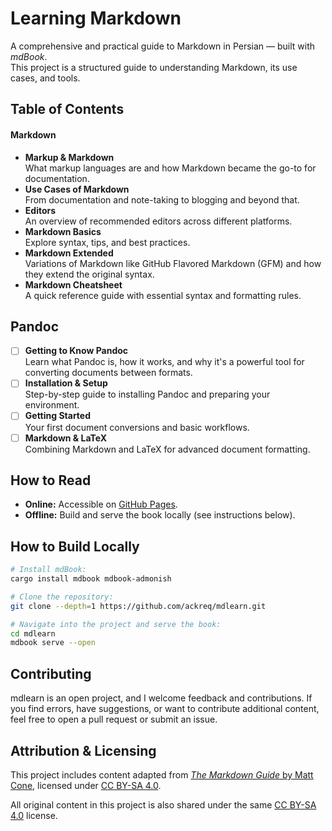 # Learning Markdown

A comprehensive and practical guide to Markdown in Persian — built with _mdBook_.  
This project is a structured guide to understanding Markdown, its use cases, and tools.

## Table of Contents

#### Markdown

- **Markup & Markdown**  
   What markup languages are and how Markdown became the go-to for documentation.
- **Use Cases of Markdown**  
   From documentation and note-taking to blogging and beyond that.
- **Editors**  
   An overview of recommended editors across different platforms.
- **Markdown ‌Basics**  
   Explore syntax, tips, and best practices.
- **Markdown Extended**  
   Variations of Markdown like GitHub Flavored Markdown (GFM) and how they extend the original syntax.
- **Markdown Cheatsheet**  
   A quick reference guide with essential syntax and formatting rules.

## Pandoc

- [ ] **Getting to Know Pandoc**  
       Learn what Pandoc is, how it works, and why it's a powerful tool for converting documents between formats.
- [ ] **Installation & Setup**  
       Step-by-step guide to installing Pandoc and preparing your environment.
- [ ] **Getting Started**  
       Your first document conversions and basic workflows.
- [ ] **Markdown & LaTeX**  
       Combining Markdown and LaTeX for advanced document formatting.

## How to Read

- **Online:** Accessible on [GitHub Pages](https://ackreq.github.io/mdlrean).
- **Offline:** Build and serve the book locally (see instructions below).

## How to Build Locally

```sh
# Install mdBook:
cargo install mdbook mdbook-admonish

# Clone the repository:
git clone --depth=1 https://github.com/ackreq/mdlearn.git

# Navigate into the project and serve the book:
cd mdlearn
mdbook serve --open
```

## Contributing

mdlearn is an open project, and I welcome feedback and contributions. If you find errors, have suggestions, or want to contribute additional content, feel free to open a pull request or submit an issue.

## Attribution & Licensing

This project includes content adapted from [_The Markdown Guide_ by Matt Cone](https://www.markdownguide.org/), licensed under [CC BY-SA 4.0](https://creativecommons.org/licenses/by-sa/4.0/).

All original content in this project is also shared under the same [CC BY-SA 4.0](https://creativecommons.org/licenses/by-sa/4.0/) license.
